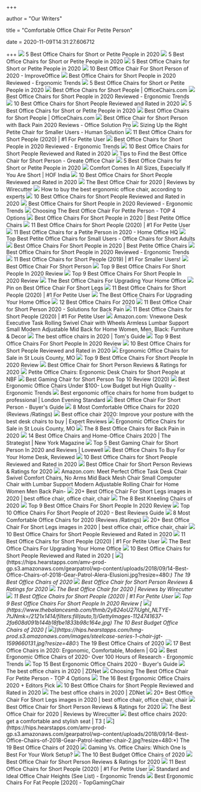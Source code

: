 +++
        
author = "Our Writers"
        
title = "Comfortable Office Chair For Petite Person"
        
date = 2020-11-09T14:31:27.606712
        
+++
[ ![](https://www.btod.com/blog/wp-content/uploads/2020/01/best-office-chairs-small-petite-blog-header.jpg)](https://www.btod.com/blog/wp-content/uploads/2020/01/best-office-chairs-small-petite-blog-header.jpg) 5 Best Office Chairs for Short or Petite People in 2020
[ ![](https://www.btod.com/blog/wp-content/uploads/2020/01/best-office-chairs-small-petite-2-xsm-1.jpg)](https://www.btod.com/blog/wp-content/uploads/2020/01/best-office-chairs-small-petite-2-xsm-1.jpg) 5 Best Office Chairs for Short or Petite People in 2020
[ ![](https://www.btod.com/blog/wp-content/uploads/2020/01/best-office-chairs-small-petite-4-petite.jpg)](https://www.btod.com/blog/wp-content/uploads/2020/01/best-office-chairs-small-petite-4-petite.jpg) 5 Best Office Chairs for Short or Petite People in 2020
[ ![](https://improveoffice.com/wp-content/uploads/2019/04/Best-Office-Chair-For-Short-Person.jpg)](https://improveoffice.com/wp-content/uploads/2019/04/Best-Office-Chair-For-Short-Person.jpg) 10 Best Office Chair For Short Person of 2020 - ImproveOffice
[ ![](http://ergonomictrends.com/wp-content/uploads/2019/06/calculate-seat-depth.jpg)](http://ergonomictrends.com/wp-content/uploads/2019/06/calculate-seat-depth.jpg) Best Office Chairs for Short People in 2020 Reviewed - Ergonomic Trends
[ ![](https://www.btod.com/blog/wp-content/uploads/2020/01/best-office-chairs-small-petite-1-leap-1.jpg)](https://www.btod.com/blog/wp-content/uploads/2020/01/best-office-chairs-small-petite-1-leap-1.jpg) 5 Best Office Chairs for Short or Petite People in 2020
[ ![](https://s7d9.scene7.com/is/image/OfficeChairscom/Petite_Chairs?wid=600&id=ubHrK3&fmt=jpg&fit=constrain,1&wid=794&hei=794)](https://s7d9.scene7.com/is/image/OfficeChairscom/Petite_Chairs?wid=600&id=ubHrK3&fmt=jpg&fit=constrain,1&wid=794&hei=794) Best Office Chairs for Short People | OfficeChairs.com
[ ![](http://ergonomictrends.com/wp-content/uploads/2019/06/best-office-chairs-for-short-people.jpg)](http://ergonomictrends.com/wp-content/uploads/2019/06/best-office-chairs-for-short-people.jpg) Best Office Chairs for Short People in 2020 Reviewed - Ergonomic Trends
[ ![](https://www.theworkbuzz.com/wp-content/uploads/2020/02/best-office-chair-for-short-person.jpg)](https://www.theworkbuzz.com/wp-content/uploads/2020/02/best-office-chair-for-short-person.jpg) 10 Best Office Chairs for Short People Reviewed and Rated in 2020
[ ![](https://www.btod.com/blog/wp-content/uploads/2020/01/best-office-chairs-small-petite-5-paramount.jpg)](https://www.btod.com/blog/wp-content/uploads/2020/01/best-office-chairs-small-petite-5-paramount.jpg) 5 Best Office Chairs for Short or Petite People in 2020
[ ![](https://s7d9.scene7.com/is/image/OfficeChairscom/Best_Chair_Short_People)](https://s7d9.scene7.com/is/image/OfficeChairscom/Best_Chair_Short_People) Best Office Chairs for Short People | OfficeChairs.com
[ ![](https://officesolutionpro.com/wp-content/uploads/2020/02/Best-Office-Chair-for-Short-Person-with-Back-Pain-06-officesolutionpro.com_.jpg)](https://officesolutionpro.com/wp-content/uploads/2020/02/Best-Office-Chair-for-Short-Person-with-Back-Pain-06-officesolutionpro.com_.jpg) Best Office Chair for Short Person with Back Pain 2020 Reviews - Office  Solution Pro
[ ![](https://www.thehumansolution.com/product_images/uploaded_images/sizing-up-the-right-petite-chair-for-smaller-users-main.jpg)](https://www.thehumansolution.com/product_images/uploaded_images/sizing-up-the-right-petite-chair-for-smaller-users-main.jpg) Sizing Up the Right Petite Chair for Smaller Users - Human Solution
[ ![](https://www.geekyoffices.com/wp-content/uploads/2020/01/Best-Chairs-for-Short-People-296x300.jpg)](https://www.geekyoffices.com/wp-content/uploads/2020/01/Best-Chairs-for-Short-People-296x300.jpg) 11 Best Office Chairs for Short People (2020) | #1 For Petite User
[ ![](http://ergonomictrends.com/wp-content/uploads/2019/04/SIDIZ-T50-office-chair-Review.png)](http://ergonomictrends.com/wp-content/uploads/2019/04/SIDIZ-T50-office-chair-Review.png) Best Office Chairs for Short People in 2020 Reviewed - Ergonomic Trends
[ ![](https://www.theworkbuzz.com/wp-content/uploads/2020/02/boss-office-deluxe-fabric-task-chairs.jpg)](https://www.theworkbuzz.com/wp-content/uploads/2020/02/boss-office-deluxe-fabric-task-chairs.jpg) 10 Best Office Chairs for Short People Reviewed and Rated in 2020
[ ![](https://greatofficechair.com/wp-content/uploads/2016/05/Choose-office-chair-short-persons.png)](https://greatofficechair.com/wp-content/uploads/2016/05/Choose-office-chair-short-persons.png) Tips to Find the Best Office Chair for Short Person - Greate Office Chair
[ ![](https://www.btod.com/blog/wp-content/uploads/2020/01/best-office-chairs-small-petite-3-aeron-a.jpg)](https://www.btod.com/blog/wp-content/uploads/2020/01/best-office-chairs-small-petite-3-aeron-a.jpg) 5 Best Office Chairs for Short or Petite People in 2020
[ ![](https://shop.hofindia.com/blog/wp-content/uploads/2018/08/office-chairs-for-short-people.png)](https://shop.hofindia.com/blog/wp-content/uploads/2018/08/office-chairs-for-short-people.png) Comfort Comes In All Sizes, Especially If You Are Short | HOF India
[ ![](https://www.theworkbuzz.com/wp-content/uploads/2020/02/best-office-chair-for-petite-person.jpg)](https://www.theworkbuzz.com/wp-content/uploads/2020/02/best-office-chair-for-petite-person.jpg) 10 Best Office Chairs for Short People Reviewed and Rated in 2020
[ ![](https://cdn.thewirecutter.com/wp-content/media/2020/09/officechairs-2048px-9607.jpg?auto=webp&crop=1.91:1&width=1200)](https://cdn.thewirecutter.com/wp-content/media/2020/09/officechairs-2048px-9607.jpg?auto=webp&crop=1.91:1&width=1200) The Best Office Chair for 2020 | Reviews by Wirecutter
[ ![](https://media2.s-nbcnews.com/i/newscms/2020_25/3390893/ergonomic-office-chairs-kr-2x1-tease-200618_38008296185ce90fd52b401caf79df24.jpg)](https://media2.s-nbcnews.com/i/newscms/2020_25/3390893/ergonomic-office-chairs-kr-2x1-tease-200618_38008296185ce90fd52b401caf79df24.jpg) How to buy the best ergonomic office chair, according to experts
[ ![](https://www.theworkbuzz.com/wp-content/uploads/2020/02/hon-valutask-low-back-computer-chairs.jpg)](https://www.theworkbuzz.com/wp-content/uploads/2020/02/hon-valutask-low-back-computer-chairs.jpg) 10 Best Office Chairs for Short People Reviewed and Rated in 2020
[ ![](http://ergonomictrends.com/wp-content/uploads/2019/06/Steelcase-Amia-Task-Chair-Review.jpg)](http://ergonomictrends.com/wp-content/uploads/2019/06/Steelcase-Amia-Task-Chair-Review.jpg) Best Office Chairs for Short People in 2020 Reviewed - Ergonomic Trends
[ ![](https://www.officemator.com/wp-content/uploads/2020/03/Best-Office-Chair-For-Petite-Person-666x1024.jpg)](https://www.officemator.com/wp-content/uploads/2020/03/Best-Office-Chair-For-Petite-Person-666x1024.jpg) Choosing The Best Office Chair For Petite Person - TOP 4 Options
[ ![](http://www.heavydutyofficechairsguide.com/wp-content/uploads/2017/03/office-chairs-for-short-people-feature-768x480.png)](http://www.heavydutyofficechairsguide.com/wp-content/uploads/2017/03/office-chairs-for-short-people-feature-768x480.png) Best Office Chairs For Short People in 2020 | Best Petite Office Chairs
[ ![](https://www.geekyoffices.com/wp-content/uploads/2020/01/Best-Office-Chairs-for-Short-Person.png)](https://www.geekyoffices.com/wp-content/uploads/2020/01/Best-Office-Chairs-for-Short-Person.png) 11 Best Office Chairs for Short People (2020) | #1 For Petite User
[ ![](https://homeofficehq.net/wp-content/uploads/2018/11/office-chairs.jpg)](https://homeofficehq.net/wp-content/uploads/2018/11/office-chairs.jpg) 11 Best Office Chairs for a Petite Person in 2020 - Home Office HQ
[ ![](https://www.ebestofficechair.com/wp-content/uploads/2016/03/Alera-petite-office-chair-300x300.jpg)](https://www.ebestofficechair.com/wp-content/uploads/2016/03/Alera-petite-office-chair-300x300.jpg) Top Best Petite Office Chairs for Small Users - Office Chairs for Short  Adults
[ ![](https://images-na.ssl-images-amazon.com/images/I/31l2BCPko0L.jpg)](https://images-na.ssl-images-amazon.com/images/I/31l2BCPko0L.jpg) Best Office Chairs For Short People in 2020 | Best Petite Office Chairs
[ ![](http://ergonomictrends.com/wp-content/uploads/2020/05/Rimiking-home-fabric-task-chair-review.jpg)](http://ergonomictrends.com/wp-content/uploads/2020/05/Rimiking-home-fabric-task-chair-review.jpg) Best Office Chairs for Short People in 2020 Reviewed - Ergonomic Trends
[ ![](https://www.leaphomeward.com/wp-content/uploads/2019/11/Best-office-chairs-for-short-people.png)](https://www.leaphomeward.com/wp-content/uploads/2019/11/Best-office-chairs-for-short-people.png) 11 Best Office Chairs for Short People (2019) | #1 For Smaller Users!
[ ![](https://humblebusiness.com/wp-content/uploads/basyx-by-HON-VL712.jpg)](https://humblebusiness.com/wp-content/uploads/basyx-by-HON-VL712.jpg) Best Office Chair For Short Person
[ ![](https://images-na.ssl-images-amazon.com/images/I/414w3dBEqZL._AC_.jpg)](https://images-na.ssl-images-amazon.com/images/I/414w3dBEqZL._AC_.jpg) Top 9 Best Office Chairs For Short People In 2020 Review
[ ![](https://images-na.ssl-images-amazon.com/images/I/713BogjbHhL._AC_SL400_.jpg)](https://images-na.ssl-images-amazon.com/images/I/713BogjbHhL._AC_SL400_.jpg) Top 9 Best Office Chairs For Short People In 2020 Review
[ ![](https://thumbor.forbes.com/thumbor/fit-in/1200x0/filters%3Aformat%28jpg%29/https%3A%2F%2Fspecials-images.forbesimg.com%2Fimageserve%2F5eea4dae1b50250006e83cab%2F0x0.jpg%3FcropX1%3D0%26cropX2%3D800%26cropY1%3D233%26cropY2%3D683)](https://thumbor.forbes.com/thumbor/fit-in/1200x0/filters%3Aformat%28jpg%29/https%3A%2F%2Fspecials-images.forbesimg.com%2Fimageserve%2F5eea4dae1b50250006e83cab%2F0x0.jpg%3FcropX1%3D0%26cropX2%3D800%26cropY1%3D233%26cropY2%3D683) The Best Office Chairs For Upgrading Your Home Office
[ ![](https://i.pinimg.com/736x/94/dc/57/94dc57c209cda62ffaaed5fe953a22a3.jpg)](https://i.pinimg.com/736x/94/dc/57/94dc57c209cda62ffaaed5fe953a22a3.jpg) Pin on Best Office Chair For Short Legs
[ ![](https://www.geekyoffices.com/wp-content/uploads/2020/01/Flash-Furniture-High-Back.jpg)](https://www.geekyoffices.com/wp-content/uploads/2020/01/Flash-Furniture-High-Back.jpg) 11 Best Office Chairs for Short People (2020) | #1 For Petite User
[ ![](https://specials-images.forbesimg.com/imageserve/5f203f62953761c471e7740d/960x0.jpg?fit=scale)](https://specials-images.forbesimg.com/imageserve/5f203f62953761c471e7740d/960x0.jpg?fit=scale) The Best Office Chairs For Upgrading Your Home Office
[ ![](https://www.btod.com/blog/wp-content/uploads/2019/10/best-office-chairs-2020-blog-header.jpg)](https://www.btod.com/blog/wp-content/uploads/2019/10/best-office-chairs-2020-blog-header.jpg) 12 Best Office Chairs For 2020
[ ![](https://bestratedofficechair.com/wp-content/uploads/2018/06/desk-and-chair-height.jpg)](https://bestratedofficechair.com/wp-content/uploads/2018/06/desk-and-chair-height.jpg) 11 Best Office Chair for Short Person 2020 - Solutions for Back Pain
[ ![](https://www.geekyoffices.com/wp-content/uploads/2020/01/Herman-Miller-Aeron-Chair-Size-A-683x1024.jpg)](https://www.geekyoffices.com/wp-content/uploads/2020/01/Herman-Miller-Aeron-Chair-Size-A-683x1024.jpg) 11 Best Office Chairs for Short People (2020) | #1 For Petite User
[ ![](https://images-na.ssl-images-amazon.com/images/I/71IqRmwiDqL._AC_SX522_.jpg)](https://images-na.ssl-images-amazon.com/images/I/71IqRmwiDqL._AC_SX522_.jpg) Amazon.com: Vnewone Desk Executive Task Rolling Swivel Chair with Wheels  Armless Lumbar Support Small Modern Adjustable Mid Back for Home Women,  Men, Black: Furniture & Decor
[ ![](https://cdn.mos.cms.futurecdn.net/chg3AGHkpwVFcZeK26TKuA.jpg)](https://cdn.mos.cms.futurecdn.net/chg3AGHkpwVFcZeK26TKuA.jpg) The best office chairs in 2020 | Tom's Guide
[ ![](https://images-na.ssl-images-amazon.com/images/I/71SvuA4YsoL._AC_SL500_.jpg)](https://images-na.ssl-images-amazon.com/images/I/71SvuA4YsoL._AC_SL500_.jpg) Top 9 Best Office Chairs For Short People In 2020 Review
[ ![](https://www.theworkbuzz.com/wp-content/uploads/2020/02/office-chair-for-small-person.jpg)](https://www.theworkbuzz.com/wp-content/uploads/2020/02/office-chair-for-small-person.jpg) 10 Best Office Chairs for Short People Reviewed and Rated in 2020
[ ![](https://advan-ergo.com/media/catalog/product/cache/8b39c774fd6737f2c0d85e0453bd821b/b/o/bodybilt-ergonomic-executive-high-back-chair-with-headrest-j3406-blue-800x800.png)](https://advan-ergo.com/media/catalog/product/cache/8b39c774fd6737f2c0d85e0453bd821b/b/o/bodybilt-ergonomic-executive-high-back-chair-with-headrest-j3406-blue-800x800.png) Ergonomic Office Chairs for Sale in St Louis County, MO
[ ![](https://tinygrab.com/wp-content/uploads/2020/06/Office-Chairs-For-Short-People.jpg)](https://tinygrab.com/wp-content/uploads/2020/06/Office-Chairs-For-Short-People.jpg) Top 9 Best Office Chairs For Short People In 2020 Review
[ ![](https://chairinstitute.com/wp-content/uploads/2019/03/Best-Office-Chair-for-Short-Person-Serta-Hannah-II-Back-View-Chair-Institute.jpg)](https://chairinstitute.com/wp-content/uploads/2019/03/Best-Office-Chair-for-Short-Person-Serta-Hannah-II-Back-View-Chair-Institute.jpg) Best Office Chair for Short Person Reviews & Ratings for 2020
[ ![](https://s7d9.scene7.com/is/image/NationalBusinessFurniture/tru-56567_s7?id=Iu1rN2&fmt=jpg&fit=constrain,1&wid=250&hei=250&qlt=80)](https://s7d9.scene7.com/is/image/NationalBusinessFurniture/tru-56567_s7?id=Iu1rN2&fmt=jpg&fit=constrain,1&wid=250&hei=250&qlt=80) Petite Office Chairs: Ergonomic Desk Chairs for Short People at NBF
[ ![](https://gamingdemons.com/wp-content/uploads/2020/03/Best-Gaming-Chair-for-Short-Person.jpg)](https://gamingdemons.com/wp-content/uploads/2020/03/Best-Gaming-Chair-for-Short-Person.jpg) Best Gaming Chair for Short Person Top 10 Review (2020)
[ ![](http://ergonomictrends.com/wp-content/uploads/2018/04/best-ergonomic-office-chairs-under-100-reviews.jpg)](http://ergonomictrends.com/wp-content/uploads/2018/04/best-ergonomic-office-chairs-under-100-reviews.jpg) Best Ergonomic Office Chairs Under $100- Low Budget but High Quality -  Ergonomic Trends
[ ![](https://static.standard.co.uk/s3fs-public/thumbnails/image/2020/06/19/10/office-chairs.jpg)](https://static.standard.co.uk/s3fs-public/thumbnails/image/2020/06/19/10/office-chairs.jpg) Best ergonomic office chairs for home from budget to professional | London  Evening Standard
[ ![](https://555reviews.com/wp-content/uploads/2019/06/Serta-43807-Air-Health-and-Wellness-Chair-for-Short-Person-300x300.jpg)](https://555reviews.com/wp-content/uploads/2019/06/Serta-43807-Air-Health-and-Wellness-Chair-for-Short-Person-300x300.jpg) Best Office Chair For Short Person - Buyer's Guide
[ ![](https://www.btod.com/blog/wp-content/uploads/2019/04/most-comfortable-office-chairs-2020-blog-header.jpg)](https://www.btod.com/blog/wp-content/uploads/2019/04/most-comfortable-office-chairs-2020-blog-header.jpg) 8 Most Comfortable Office Chairs for 2020 (Reviews /Ratings)
[ ![](https://cdn1.expertreviews.co.uk/sites/expertreviews/files/2017/10/best-office-chair_humanscale-liberty-office-chair.jpg)](https://cdn1.expertreviews.co.uk/sites/expertreviews/files/2017/10/best-office-chair_humanscale-liberty-office-chair.jpg) Best office chair 2020: Improve your posture with the best desk chairs to  buy | Expert Reviews
[ ![](https://advan-ergo.com/media/catalog/product/cache/8b39c774fd6737f2c0d85e0453bd821b/e/r/ergocentric-ergonomic-petite-office-chair-little-people-chair-800x800.jpg)](https://advan-ergo.com/media/catalog/product/cache/8b39c774fd6737f2c0d85e0453bd821b/e/r/ergocentric-ergonomic-petite-office-chair-little-people-chair-800x800.jpg) Ergonomic Office Chairs for Sale in St Louis County, MO
[ ![](https://www.thebalancesmb.com/thmb/9U3S19mn6KmviCa9emPCfbqumE0=/640x640/smart/filters:no_upscale()/717tpSVhAvL._SL1001_-5b5f3e8a46e0fb0050e83f91.jpg)](https://www.thebalancesmb.com/thmb/9U3S19mn6KmviCa9emPCfbqumE0=/640x640/smart/filters:no_upscale()/717tpSVhAvL._SL1001_-5b5f3e8a46e0fb0050e83f91.jpg) The 8 Best Office Chairs for Back Pain in 2020
[ ![](https://pyxis.nymag.com/v1/imgs/fdc/3a6/86a7075e3525ef1c07994401e3cd530a78-amazon-basics-exec-chair.rsquare.w600.jpg)](https://pyxis.nymag.com/v1/imgs/fdc/3a6/86a7075e3525ef1c07994401e3cd530a78-amazon-basics-exec-chair.rsquare.w600.jpg) 14 Best Office Chairs and Home-Office Chairs 2020 | The Strategist | New  York Magazine
[ ![](https://www.lovewellblog.com/wp-content/uploads/2020/04/Best-gaming-chair-for-short-person3.jpg)](https://www.lovewellblog.com/wp-content/uploads/2020/04/Best-gaming-chair-for-short-person3.jpg) Top 5 Best Gaming Chair for Short Person In 2020 and Reviews | Lovewell
[ ![](https://www.refinery29.com/images/9764821.jpg?format=webp&width=600&height=600&quality=85)](https://www.refinery29.com/images/9764821.jpg?format=webp&width=600&height=600&quality=85) Best Office Chairs To Buy For Your Home Desk, Reviewed
[ ![](https://www.theworkbuzz.com/wp-content/uploads/2020/02/hbada-office-task-desk-chairs.jpg)](https://www.theworkbuzz.com/wp-content/uploads/2020/02/hbada-office-task-desk-chairs.jpg) 10 Best Office Chairs for Short People Reviewed and Rated in 2020
[ ![](https://chairinstitute.com/wp-content/uploads/2019/03/Best-Office-Chair-for-Short-Person-Herman-Miller-Sayl-Right-Main-Chair-Institute.jpg)](https://chairinstitute.com/wp-content/uploads/2019/03/Best-Office-Chair-for-Short-Person-Herman-Miller-Sayl-Right-Main-Chair-Institute.jpg) Best Office Chair for Short Person Reviews & Ratings for 2020
[ ![](https://images-na.ssl-images-amazon.com/images/I/614h9TnmKyL._AC_SL1000_.jpg)](https://images-na.ssl-images-amazon.com/images/I/614h9TnmKyL._AC_SL1000_.jpg) Amazon.com: Meet Perfect Office Task Desk Chair Swivel Comfort Chairs, No  Arms Mid Back Mesh Chair Small Computer Chair with Lumbar Support Modern  Adjustable Rolling Chair for Home Women Men Back Pain-
[ ![](https://i.pinimg.com/236x/05/05/f9/0505f96f496cddabe70d204c39eecf08.jpg)](https://i.pinimg.com/236x/05/05/f9/0505f96f496cddabe70d204c39eecf08.jpg) 20+ Best Office Chair For Short Legs images in 2020 | best office chair, office  chair, chair
[ ![](https://www.thebalancesmb.com/thmb/Gogott9Cn5dsgAGFcnuYq47g-DU=/1050x591/smart/filters:no_upscale()/61S2q6Ls8ML._AC_SL1200_-c1224d5ac15048c8b9b89c060cd1ddba.jpg)](https://www.thebalancesmb.com/thmb/Gogott9Cn5dsgAGFcnuYq47g-DU=/1050x591/smart/filters:no_upscale()/61S2q6Ls8ML._AC_SL1200_-c1224d5ac15048c8b9b89c060cd1ddba.jpg) The 8 Best Kneeling Chairs of 2020
[ ![](https://images-na.ssl-images-amazon.com/images/I/7146j1C7SOL._AC_SL500_.jpg)](https://images-na.ssl-images-amazon.com/images/I/7146j1C7SOL._AC_SL500_.jpg) Top 9 Best Office Chairs For Short People In 2020 Review
[ ![](https://m.media-amazon.com/images/I/41qZ9+8fNmL.jpg)](https://m.media-amazon.com/images/I/41qZ9+8fNmL.jpg) Top 10 Office Chairs For Short People of 2020 - Best Reviews Guide
[ ![](https://www.btod.com/blog/wp-content/uploads/2019/04/most-comfortable-office-chairs-2-best-back-support.jpg)](https://www.btod.com/blog/wp-content/uploads/2019/04/most-comfortable-office-chairs-2-best-back-support.jpg) 8 Most Comfortable Office Chairs for 2020 (Reviews /Ratings)
[ ![](https://i.pinimg.com/236x/f3/06/56/f3065692142c5e265acbc268a152fb0e.jpg)](https://i.pinimg.com/236x/f3/06/56/f3065692142c5e265acbc268a152fb0e.jpg) 20+ Best Office Chair For Short Legs images in 2020 | best office chair, office  chair, chair
[ ![](https://www.theworkbuzz.com/wp-content/uploads/2020/02/amazonbasics-leather-mid-back-office-desk-chairs.jpg)](https://www.theworkbuzz.com/wp-content/uploads/2020/02/amazonbasics-leather-mid-back-office-desk-chairs.jpg) 10 Best Office Chairs for Short People Reviewed and Rated in 2020
[ ![](https://www.geekyoffices.com/wp-content/uploads/2020/01/AmazonBasics.jpg)](https://www.geekyoffices.com/wp-content/uploads/2020/01/AmazonBasics.jpg) 11 Best Office Chairs for Short People (2020) | #1 For Petite User
[ ![](https://thumbor.forbes.com/thumbor/711x1028/https://specials-images.forbesimg.com/imageserve/5eea4d186ef66b0006115587/0x800.jpg?fit=scale)](https://thumbor.forbes.com/thumbor/711x1028/https://specials-images.forbesimg.com/imageserve/5eea4d186ef66b0006115587/0x800.jpg?fit=scale) The Best Office Chairs For Upgrading Your Home Office
[ ![](https://www.theworkbuzz.com/wp-content/uploads/2020/02/smugdesk-mid-back-ergonomic-mesh-office-chairs.jpg)](https://www.theworkbuzz.com/wp-content/uploads/2020/02/smugdesk-mid-back-ergonomic-mesh-office-chairs.jpg) 10 Best Office Chairs for Short People Reviewed and Rated in 2020
[ ![](https://hips.hearstapps.com/amv-prod-gp.s3.amazonaws.com/gearpatrol/wp-content/uploads/2018/09/14-Best-Office-Chairs-of-2018-Gear-Patrol-Alera-Elusioni.jpg?resize=480:*)](https://hips.hearstapps.com/amv-prod-gp.s3.amazonaws.com/gearpatrol/wp-content/uploads/2018/09/14-Best-Office-Chairs-of-2018-Gear-Patrol-Alera-Elusioni.jpg?resize=480:*) The 19 Best Office Chairs of 2020
[ ![](https://chairinstitute.com/wp-content/uploads/2019/03/Best-Office-Chair-for-Short-Person-Aurora-Mesh-Front-View-Chair-Institute.jpg)](https://chairinstitute.com/wp-content/uploads/2019/03/Best-Office-Chair-for-Short-Person-Aurora-Mesh-Front-View-Chair-Institute.jpg) Best Office Chair for Short Person Reviews & Ratings for 2020
[ ![](https://d1b5h9psu9yexj.cloudfront.net/5706/Steelcase-Gesture_20190620-161843_full.jpg)](https://d1b5h9psu9yexj.cloudfront.net/5706/Steelcase-Gesture_20190620-161843_full.jpg) The Best Office Chair for 2020 | Reviews by Wirecutter
[ ![](https://www.geekyoffices.com/wp-content/uploads/2020/01/Flash-Furniture-Mid-Back-Chair.jpg)](https://www.geekyoffices.com/wp-content/uploads/2020/01/Flash-Furniture-Mid-Back-Chair.jpg) 11 Best Office Chairs for Short People (2020) | #1 For Petite User
[ ![](https://images-na.ssl-images-amazon.com/images/I/61lKuKqVOQL._AC_SL500_.jpg)](https://images-na.ssl-images-amazon.com/images/I/61lKuKqVOQL._AC_SL500_.jpg) Top 9 Best Office Chairs For Short People In 2020 Review
[ ![](https://www.thebalancesmb.com/thmb/2y824oU27iUghI_NLTYE-7tJNmk=/2121x1414/filters:fill(auto,1)/GettyImages-1124741637-2fa608d091b144b18fbe1833b98c164e.jpg)](https://www.thebalancesmb.com/thmb/2y824oU27iUghI_NLTYE-7tJNmk=/2121x1414/filters:fill(auto,1)/GettyImages-1124741637-2fa608d091b144b18fbe1833b98c164e.jpg) The 10 Best Budget Office Chairs of 2020
[ ![](https://hips.hearstapps.com/hmg-prod.s3.amazonaws.com/images/steelcase-series-1-chair-jgt-1599660131.jpg?resize=480:*)](https://hips.hearstapps.com/hmg-prod.s3.amazonaws.com/images/steelcase-series-1-chair-jgt-1599660131.jpg?resize=480:*) The 19 Best Office Chairs of 2020
[ ![](https://media.gq.com/photos/5f12159f97f256cb0f19314c/master/pass/chairs-v4.jpg)](https://media.gq.com/photos/5f12159f97f256cb0f19314c/master/pass/chairs-v4.jpg) 17 Best Office Chairs in 2020: Ergonomic, Comfortable, Modern | GQ
[ ![](http://ergonomictrends.com/wp-content/uploads/2017/07/best-office-chairs-reviews-1.png)](http://ergonomictrends.com/wp-content/uploads/2017/07/best-office-chairs-reviews-1.png) Best Ergonomic Office Chairs of 2020- Over 100 Hours of Research -  Ergonomic Trends
[ ![](https://www.republiclab.com/wp-content/uploads/2017/08/best-ergonomic-office-chairs-thumbnail.jpg)](https://www.republiclab.com/wp-content/uploads/2017/08/best-ergonomic-office-chairs-thumbnail.jpg) Top 15 Best Ergonomic Office Chairs 2020 - Buyer's Guide
[ ![](https://zdnet4.cbsistatic.com/hub/i/r/2020/01/17/c0ad1bc6-1ebd-44b4-a35b-3f8aae0e3b21/resize/1200xauto/619579acbabc397154153b14544fd1f2/office-chair-4.jpg)](https://zdnet4.cbsistatic.com/hub/i/r/2020/01/17/c0ad1bc6-1ebd-44b4-a35b-3f8aae0e3b21/resize/1200xauto/619579acbabc397154153b14544fd1f2/office-chair-4.jpg) The best office chairs in 2020 | ZDNet
[ ![](https://www.officemator.com/wp-content/uploads/2020/03/Herman-Miller-Aeron-Size-A-for-petite-person.jpg)](https://www.officemator.com/wp-content/uploads/2020/03/Herman-Miller-Aeron-Size-A-for-petite-person.jpg) Choosing The Best Office Chair For Petite Person - TOP 4 Options
[ ![](https://i.ytimg.com/vi/7YVTS6Yj4Co/maxresdefault.jpg)](https://i.ytimg.com/vi/7YVTS6Yj4Co/maxresdefault.jpg) The 16 Best Ergonomic Office Chairs 2020 + Editors Pick
[ ![](https://www.theworkbuzz.com/wp-content/uploads/2020/02/ofm-executive-leather-office-chairs.jpg)](https://www.theworkbuzz.com/wp-content/uploads/2020/02/ofm-executive-leather-office-chairs.jpg) 10 Best Office Chairs for Short People Reviewed and Rated in 2020
[ ![](https://zdnet4.cbsistatic.com/hub/i/2020/01/17/8231e246-714d-44bf-8b5e-bebdd66c1d83/office-chair-6.jpg)](https://zdnet4.cbsistatic.com/hub/i/2020/01/17/8231e246-714d-44bf-8b5e-bebdd66c1d83/office-chair-6.jpg) The best office chairs in 2020 | ZDNet
[ ![](https://i.pinimg.com/236x/83/40/59/834059b4a2c957216ebbd3300011b3a6.jpg)](https://i.pinimg.com/236x/83/40/59/834059b4a2c957216ebbd3300011b3a6.jpg) 20+ Best Office Chair For Short Legs images in 2020 | best office chair, office  chair, chair
[ ![](https://chairinstitute.com/wp-content/uploads/2019/03/Best-Office-Chair-for-Short-Person-Flash-Furniture-Mid-Back-Right-Main-Chair-Institute.jpg)](https://chairinstitute.com/wp-content/uploads/2019/03/Best-Office-Chair-for-Short-Person-Flash-Furniture-Mid-Back-Right-Main-Chair-Institute.jpg) Best Office Chair for Short Person Reviews & Ratings for 2020
[ ![](https://cdn.thewirecutter.com/wp-content/media/2020/09/officechairs-2048px-9510.jpg?auto=webp&quality=60&crop=3:2&width=570)](https://cdn.thewirecutter.com/wp-content/media/2020/09/officechairs-2048px-9510.jpg?auto=webp&quality=60&crop=3:2&width=570) The Best Office Chair for 2020 | Reviews by Wirecutter
[ ![](https://cdn.mos.cms.futurecdn.net/9rXCdrBHCFMd2aXzFFi6XV.jpg)](https://cdn.mos.cms.futurecdn.net/9rXCdrBHCFMd2aXzFFi6XV.jpg) Best office chairs 2020: get a comfortable and stylish seat | T3
[ ![](https://hips.hearstapps.com/amv-prod-gp.s3.amazonaws.com/gearpatrol/wp-content/uploads/2018/09/14-Best-Office-Chairs-of-2018-Gear-Patrol-leather-chair-2.jpg?resize=480:*)](https://hips.hearstapps.com/amv-prod-gp.s3.amazonaws.com/gearpatrol/wp-content/uploads/2018/09/14-Best-Office-Chairs-of-2018-Gear-Patrol-leather-chair-2.jpg?resize=480:*) The 19 Best Office Chairs of 2020
[ ![](https://specials-images.forbesimg.com/imageserve/5e8e572c93ef920006d3a192/960x0.jpg?fit=scale)](https://specials-images.forbesimg.com/imageserve/5e8e572c93ef920006d3a192/960x0.jpg?fit=scale) Gaming Vs. Office Chairs: Which One Is Best For Your Work Setup?
[ ![](https://www.thebalancesmb.com/thmb/32NtoHYiBK2h31vY8T2PcD6kgZQ=/1500x1500/smart/filters:no_upscale()/ModwayArticulateErgonomicMeshOfficeChairinBlack-5b21558bba61770037203394.jpg)](https://www.thebalancesmb.com/thmb/32NtoHYiBK2h31vY8T2PcD6kgZQ=/1500x1500/smart/filters:no_upscale()/ModwayArticulateErgonomicMeshOfficeChairinBlack-5b21558bba61770037203394.jpg) The 10 Best Budget Office Chairs of 2020
[ ![](https://chairinstitute.com/wp-content/uploads/2019/03/Best-Office-Chair-for-Short-Person-Serta-MyFit-Layered-Cushions-Chair-Institute.jpg)](https://chairinstitute.com/wp-content/uploads/2019/03/Best-Office-Chair-for-Short-Person-Serta-MyFit-Layered-Cushions-Chair-Institute.jpg) Best Office Chair for Short Person Reviews & Ratings for 2020
[ ![](https://www.geekyoffices.com/wp-content/uploads/2020/01/Neutral-Posture-XSM-Series-Petite-Ergonomic-Chairs.jpg)](https://www.geekyoffices.com/wp-content/uploads/2020/01/Neutral-Posture-XSM-Series-Petite-Ergonomic-Chairs.jpg) 11 Best Office Chairs for Short People (2020) | #1 For Petite User
[ ![](http://ergonomictrends.com/wp-content/uploads/2019/07/standard-ideal-office-chair-height.jpg)](http://ergonomictrends.com/wp-content/uploads/2019/07/standard-ideal-office-chair-height.jpg) Standard and Ideal Office Chair Heights (See List) - Ergonomic Trends
[ ![](https://topgamingchair.com/wp-content/uploads/2019/02/x_seating_office-desk-chairs_leap-plus-chair_reference.png)](https://topgamingchair.com/wp-content/uploads/2019/02/x_seating_office-desk-chairs_leap-plus-chair_reference.png) Best Ergonomic Chairs For Fat People [2020] - TopGamingChair
